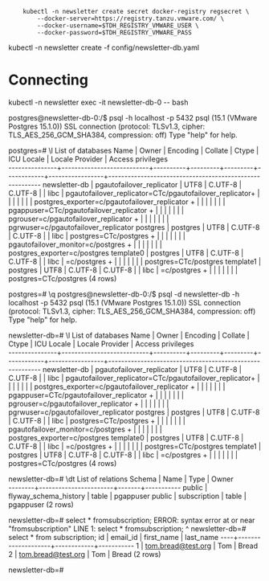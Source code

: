 


        kubectl -n newsletter create secret docker-registry regsecret \
            --docker-server=https://registry.tanzu.vmware.com/ \
            --docker-username=$TDH_REGISTRY_VMWARE_USER \
            --docker-password=$TDH_REGISTRY_VMWARE_PASS 



kubectl -n newsletter create -f config/newsletter-db.yaml



# Connecting

kubectl -n newsletter exec -it newsletter-db-0 -- bash

postgres@newsletter-db-0:/$ psql -h localhost -p 5432
psql (15.1 (VMware Postgres 15.1.0))
SSL connection (protocol: TLSv1.3, cipher: TLS_AES_256_GCM_SHA384, compression: off)
Type "help" for help.

postgres=# \l
                                                                         List of databases
     Name      |           Owner           | Encoding | Collate |  Ctype  | ICU Locale | Locale Provider |                    Access privileges                    
---------------+---------------------------+----------+---------+---------+------------+-----------------+---------------------------------------------------------
 newsletter-db | pgautofailover_replicator | UTF8     | C.UTF-8 | C.UTF-8 |            | libc            | pgautofailover_replicator=CTc/pgautofailover_replicator+
               |                           |          |         |         |            |                 | postgres_exporter=c/pgautofailover_replicator          +
               |                           |          |         |         |            |                 | pgappuser=CTc/pgautofailover_replicator                +
               |                           |          |         |         |            |                 | pgrouser=c/pgautofailover_replicator                   +
               |                           |          |         |         |            |                 | pgrwuser=c/pgautofailover_replicator
 postgres      | postgres                  | UTF8     | C.UTF-8 | C.UTF-8 |            | libc            | postgres=CTc/postgres                                  +
               |                           |          |         |         |            |                 | pgautofailover_monitor=c/postgres                      +
               |                           |          |         |         |            |                 | postgres_exporter=c/postgres
 template0     | postgres                  | UTF8     | C.UTF-8 | C.UTF-8 |            | libc            | =c/postgres                                            +
               |                           |          |         |         |            |                 | postgres=CTc/postgres
 template1     | postgres                  | UTF8     | C.UTF-8 | C.UTF-8 |            | libc            | =c/postgres                                            +
               |                           |          |         |         |            |                 | postgres=CTc/postgres
(4 rows)

postgres=# 
\q
postgres@newsletter-db-0:/$ psql -d newsletter-db -h localhost -p 5432
psql (15.1 (VMware Postgres 15.1.0))
SSL connection (protocol: TLSv1.3, cipher: TLS_AES_256_GCM_SHA384, compression: off)
Type "help" for help.

newsletter-db=# \l
                                                                         List of databases
     Name      |           Owner           | Encoding | Collate |  Ctype  | ICU Locale | Locale Provider |                    Access privileges                    
---------------+---------------------------+----------+---------+---------+------------+-----------------+---------------------------------------------------------
 newsletter-db | pgautofailover_replicator | UTF8     | C.UTF-8 | C.UTF-8 |            | libc            | pgautofailover_replicator=CTc/pgautofailover_replicator+
               |                           |          |         |         |            |                 | postgres_exporter=c/pgautofailover_replicator          +
               |                           |          |         |         |            |                 | pgappuser=CTc/pgautofailover_replicator                +
               |                           |          |         |         |            |                 | pgrouser=c/pgautofailover_replicator                   +
               |                           |          |         |         |            |                 | pgrwuser=c/pgautofailover_replicator
 postgres      | postgres                  | UTF8     | C.UTF-8 | C.UTF-8 |            | libc            | postgres=CTc/postgres                                  +
               |                           |          |         |         |            |                 | pgautofailover_monitor=c/postgres                      +
               |                           |          |         |         |            |                 | postgres_exporter=c/postgres
 template0     | postgres                  | UTF8     | C.UTF-8 | C.UTF-8 |            | libc            | =c/postgres                                            +
               |                           |          |         |         |            |                 | postgres=CTc/postgres
 template1     | postgres                  | UTF8     | C.UTF-8 | C.UTF-8 |            | libc            | =c/postgres                                            +
               |                           |          |         |         |            |                 | postgres=CTc/postgres
(4 rows)

newsletter-db=# \dt
                 List of relations
 Schema |         Name          | Type  |   Owner   
--------+-----------------------+-------+-----------
 public | flyway_schema_history | table | pgappuser
 public | subscription          | table | pgappuser
(2 rows)

newsletter-db=# select * fromsubscription; 
ERROR:  syntax error at or near "fromsubscription"
LINE 1: select * fromsubscription;
                 ^
newsletter-db=# select * from subscription; 
 id |      email_id      | first_name | last_name 
----+--------------------+------------+-----------
  1 | tom.bread@test.org | Tom        | Bread
  2 | tom.bread@test.org | Tom        | Bread
(2 rows)

newsletter-db=# 

